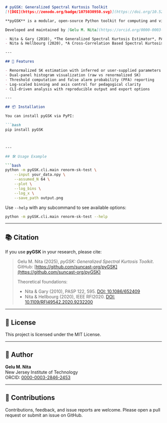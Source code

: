 ```markdown
# pyGSK: Generalized Spectral Kurtosis Toolkit
[![DOI](https://zenodo.org/badge/1075030950.svg)](https://doi.org/10.5281/zenodo.17336193)

**pyGSK** is a modular, open-source Python toolkit for computing and visualizing the Generalized Spectral Kurtosis (SK) estimator. It provides command-line tools and plotting utilities for signal detection, statistical diagnostics, and pedagogical visualization of spectral data.

Developed and maintained by [Gelu M. Nita](https://orcid.org/0000-0003-2846-2453), pyGSK builds upon the theoretical framework introduced in:

- Nita & Gary (2010), *The Generalized Spectral Kurtosis Estimator*, PASP 122, 595. [DOI: 10.1086/652409](https://doi.org/10.1086/652409)
- Nita & Hellbourg (2020), *A Cross-Correlation Based Spectral Kurtosis RFI Detector*, IEEE RFI2020. [DOI: 10.1109/RFI49542.2020.9232200](https://ieeexplore.ieee.org/document/9232200)

---

## 🚀 Features

- Renormalized SK estimation with inferred or user-supplied parameters
- Dual-panel histogram visualization (raw vs renormalized SK)
- Threshold computation and false alarm probability (PFA) reporting
- Log-scaled binning and axis control for pedagogical clarity
- CLI-driven analysis with reproducible output and export options

---

## 📦 Installation

You can install pyGSK via PyPI:

```bash
pip install pyGSK



---

## 🛠️ Usage Example

```bash
python -m pyGSK.cli.main renorm-sk-test \
    --input your_data.npy \
    --assumed_N 64 \
    --plot \
    --log_bins \
    --log_x \
    --save_path output.png
```

Use `--help` with any subcommand to see available options:

```bash
python -m pyGSK.cli.main renorm-sk-test --help
```

---

## 📚 Citation

If you use **pyGSK** in your research, please cite:

> Gelu M. Nita (2025), *pyGSK: Generalized Spectral Kurtosis Toolkit*.  
> GitHub: [https://github.com/suncast-org/pyGSK](https://github.com/suncast-org/pyGSK)  
>  
> Theoretical foundations:  
> - Nita & Gary (2010), PASP 122, 595. [DOI: 10.1086/652409](https://doi.org/10.1086/652409)  
> - Nita & Hellbourg (2020), IEEE RFI2020. [DOI: 10.1109/RFI49542.2020.9232200](https://ieeexplore.ieee.org/document/9232200)

---

## 📄 License

This project is licensed under the MIT License.

---

## 👤 Author

**Gelu M. Nita**  
New Jersey Institute of Technology  
ORCID: [0000-0003-2846-2453](https://orcid.org/0000-0003-2846-2453)

---

## 🤝 Contributions

Contributions, feedback, and issue reports are welcome. Please open a pull request or submit an issue on GitHub.
```
